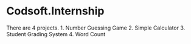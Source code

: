 # Codsoft.Internship
There are 4 projects.  1. Number Guessing Game  2. Simple Calculator  3. Student Grading System  4. Word Count 
